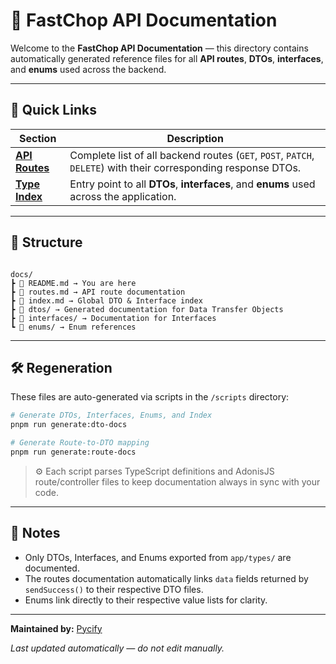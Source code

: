 # 📘 FastChop API Documentation

Welcome to the **FastChop API Documentation** — this directory contains automatically generated reference files for all **API routes**, **DTOs**, **interfaces**, and **enums** used across the backend.

---

## 🚀 Quick Links

| Section                       | Description                                                                                                    |
| ----------------------------- | -------------------------------------------------------------------------------------------------------------- |
| [**API Routes**](./routes.md) | Complete list of all backend routes (`GET`, `POST`, `PATCH`, `DELETE`) with their corresponding response DTOs. |
| [**Type Index**](./index.md)  | Entry point to all **DTOs**, **interfaces**, and **enums** used across the application.                        |

---

## 🧩 Structure

```

docs/
┣ 📄 README.md → You are here
┣ 📄 routes.md → API route documentation
┣ 📄 index.md → Global DTO & Interface index
┣ 📁 dtos/ → Generated documentation for Data Transfer Objects
┣ 📁 interfaces/ → Documentation for Interfaces
┗ 📁 enums/ → Enum references

```

---

## 🛠️ Regeneration

These files are auto-generated via scripts in the `/scripts` directory:

```bash
# Generate DTOs, Interfaces, Enums, and Index
pnpm run generate:dto-docs

# Generate Route-to-DTO mapping
pnpm run generate:route-docs
```

> ⚙️ Each script parses TypeScript definitions and AdonisJS route/controller files to keep documentation always in sync with your code.

---

## 🧠 Notes

- Only DTOs, Interfaces, and Enums exported from `app/types/` are documented.
- The routes documentation automatically links `data` fields returned by `sendSuccess()` to their respective DTO files.
- Enums link directly to their respective value lists for clarity.

---

**Maintained by:** [Pycify](https://github.com/Pycify)

_Last updated automatically — do not edit manually._
